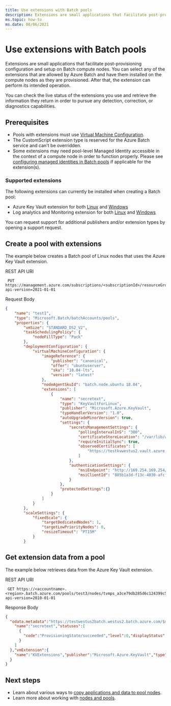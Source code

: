 ```yaml
---
title: Use extensions with Batch pools
description: Extensions are small applications that facilitate post-provisioning configuration and setup on Batch compute nodes. 
ms.topic: how-to
ms.date: 08/06/2021
---
```


# Use extensions with Batch pools

Extensions are small applications that facilitate post-provisioning configuration and setup on Batch compute nodes. You can select any of the extensions that are allowed by Azure Batch and have them installed on the compute nodes as they are provisioned. After that, the extension can perform its intended operation.

You can check the live status of the extensions you use and retrieve the information they return in order to pursue any detection, correction, or diagnostics capabilities.

## Prerequisites

- Pools with extensions must use [Virtual Machine Configuration](nodes-and-pools.md#virtual-machine-configuration).
- The CustomScript extension type is reserved for the Azure Batch service and can't be overridden.
- Some extensions may need pool-level Managed Identity accessible in the context of a compute node in order to function properly. Please see [configuring managed identities in Batch pools](managed-identity-pools.md) if applicable for the extension(s).

### Supported extensions

The following extensions can currently be installed when creating a Batch pool:

- Azure Key Vault extension for both [Linux](../virtual-machines/extensions/key-vault-linux.md) and [Windows](../virtual-machines/extensions/key-vault-windows.md)
- Log analytics and Monitoring extension for both [Linux](../virtual-machines/extensions/oms-linux.md) and [Windows](../virtual-machines/extensions/oms-windows.md)

You can request support for additional publishers and/or extension types by opening a support request.

## Create a pool with extensions

The example below creates a Batch pool of Linux nodes that uses the Azure Key Vault extension.

REST API URI

```http
 PUT https://management.azure.com/subscriptions/<subscriptionId>/resourceGroups/<resourceGroup>/providers/Microsoft.Batch/batchAccounts/<batchaccountName>/pools/<batchpoolName>?api-version=2021-01-01
```

Request Body

```json
{
    "name": "test1",
    "type": "Microsoft.Batch/batchAccounts/pools",
    "properties": {
        "vmSize": "STANDARD_DS2_V2",
        "taskSchedulingPolicy": {
            "nodeFillType": "Pack"
        },
        "deploymentConfiguration": {
            "virtualMachineConfiguration": {
                "imageReference": {
                    "publisher": "canonical",
                    "offer": "ubuntuserver",
                    "sku": "18.04-lts",
                    "version": "latest"
                },
                "nodeAgentSkuId": "batch.node.ubuntu 18.04",
                "extensions": [
                    {
                        "name": "secretext",
                        "type": "KeyVaultForLinux",
                        "publisher": "Microsoft.Azure.KeyVault",
                        "typeHandlerVersion": "1.0",
                        "autoUpgradeMinorVersion": true,
                        "settings": {
                            "secretsManagementSettings": {
                                "pollingIntervalInS": "300",
                                "certificateStoreLocation": "/var/lib/waagent/Microsoft.Azure.KeyVault",
                                "requireInitialSync": true,
                                "observedCertificates": [
                                    "https://testkvwestus2.vault.azure.net/secrets/authsecreat"
                                ]
                            },
                            "authenticationSettings": {
                                "msiEndpoint": "http://169.254.169.254/metadata/identity",
                                "msiClientId": "885b1a3d-f13c-4030-afcf-9f05044d78dc"
                            }
                        },
                        "protectedSettings":{}
                    }
                ]
            }
        },
        "scaleSettings": {
            "fixedScale": {
                "targetDedicatedNodes": 1,
                "targetLowPriorityNodes": 0,
                "resizeTimeout": "PT15M"
            }
        }
```

## Get extension data from a pool

The example below retrieves data from the Azure Key Vault extension.

REST API URI

```http
 GET https://<accountname>.<region>.batch.azure.com/pools/test3/nodes/tvmps_a3ce79db285d6c124399c5bd3f3cf308d652c89675d9f1f14bfc184476525278_d/extensions/secretext?api-version=2010-01-01
```

Response Body

```json
{
  "odata.metadata":"https://testwestus2batch.westus2.batch.azure.com/$metadata#extensions/@Element","instanceView":{
    "name":"secretext","statuses":[
      {
        "code":"ProvisioningState/succeeded","level":0,"displayStatus":"Provisioning succeeded","message":"Successfully started Key Vault extension service. 2021-02-08T19:49:39Z"
      }
    ]
  },"vmExtension":{
    "name":"KVExtensions","publisher":"Microsoft.Azure.KeyVault","type":"KeyVaultForLinux","typeHandlerVersion":"1.0","autoUpgradeMinorVersion":true,"settings":"{\r\n  \"secretsManagementSettings\": {\r\n    \"pollingIntervalInS\": \"300\",\r\n    \"certificateStoreLocation\": \"/var/lib/waagent/Microsoft.Azure.KeyVault\",\r\n    \"requireInitialSync\": true,\r\n    \"observedCertificates\": [\r\n      \"https://testkvwestus2.vault.azure.net/secrets/testumi\"\r\n    ]\r\n  },\r\n  \"authenticationSettings\": {\r\n    \"msiEndpoint\": \"http://169.254.169.254/metadata/identity\",\r\n    \"msiClientId\": \"885b1a3d-f13c-4030-afcf-922f05044d78dc\"\r\n  }\r\n}"
  }
}

```

## Next steps

- Learn about various ways to [copy applications and data to pool nodes](batch-applications-to-pool-nodes.md).
- Learn more about working with [nodes and pools](nodes-and-pools.md).
